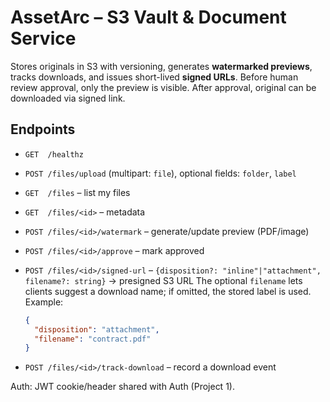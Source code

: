 # AssetArc – S3 Vault & Document Service

Stores originals in S3 with versioning, generates **watermarked previews**, tracks
downloads, and issues short-lived **signed URLs**. Before human review approval,
only the preview is visible. After approval, original can be downloaded via signed
link.

## Endpoints

- `GET  /healthz`
- `POST /files/upload` (multipart: `file`), optional fields: `folder`, `label`
- `GET  /files` – list my files
- `GET  /files/<id>` – metadata
- `POST /files/<id>/watermark` – generate/update preview (PDF/image)
- `POST /files/<id>/approve` – mark approved
- `POST /files/<id>/signed-url` –
  `{disposition?: "inline"|"attachment", filename?: string}`
  → presigned S3 URL
  The optional `filename` lets clients suggest a download name; if omitted, the stored
  label is used.
  Example:
  
  ```json
  {
    "disposition": "attachment",
    "filename": "contract.pdf"
  }
  ```

- `POST /files/<id>/track-download` – record a download event

Auth: JWT cookie/header shared with Auth (Project 1).
